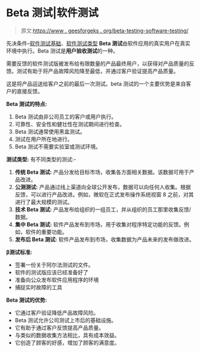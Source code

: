 # Beta 测试|软件测试

> 原文:[https://www . geesforgeks . org/beta-testing-software-testing/](https://www.geeksforgeeks.org/beta-testing-software-testing/)

先决条件–[软件测试基础](https://www.geeksforgeeks.org/software-testing-basics/)、[软件测试类型](https://www.geeksforgeeks.org/types-software-testing/)
**Beta 测试**由软件应用的真实用户在真实环境中执行。Beta 测试是**用户验收测试**的一种。

需要反馈的软件测试版被发布给有限数量的产品最终用户，以获得对产品质量的反馈。测试有助于将产品故障风险降至最低，并通过客户验证提高产品质量。

这是将产品运送给客户之前的最后一次测试。beta 测试的一个主要优势是来自客户的直接反馈。

**Beta 测试的特点:**

1.  Beta 测试由非公司员工的客户或用户执行。
2.  可靠性、安全性和健壮性在测试期间进行检查。
3.  Beta 测试通常使用黑盒测试。
4.  测试在用户所在地进行。
5.  Beta 测试不需要实验室或测试环境。

**测试类型:**
有不同类型的测试:-

1.  **传统 Beta 测试:**
    产品分发给目标市场，收集各方面相关数据。该数据可用于产品改进。
2.  **公测测试:**
    产品通过线上渠道向全球公开发布，数据可以向任何人收集。根据反馈，可以进行产品改进。例如，微软在正式发布操作系统视窗 8 之前，对其进行了最大规模的测试。
3.  **技术 Beta 测试:**
    产品发布给组织的一组员工，并从组织的员工那里收集反馈/数据。
4.  **集中 Beta 测试:**
    软件产品发布到市场，用于收集对程序特定功能的反馈。例如，软件的重要功能。
5.  **发布后 Beta 测试:**
    软件产品发布到市场，收集数据为产品未来的发布做改进。

**β测试标准:**

*   签署一份关于阿尔法测试的文件。
*   软件的测试版应该已经准备好了
*   准备向公众发布软件应用程序的环境
*   捕捉实时故障的工具

**Beta 测试的优势:**

*   它通过客户验证降低产品故障风险。
*   Beta 测试允许公司测试上市后的基础设施。
*   它有助于通过客户反馈提高产品质量。
*   与类似的数据收集方法相比，具有成本效益。
*   它创造了顾客的好感，增加了顾客的满意度。